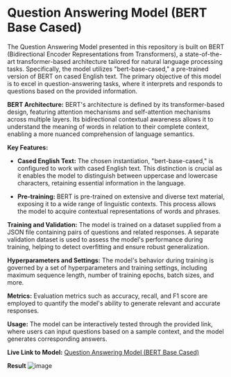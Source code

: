 # Question Answering Model (BERT Base Cased)
The Question Answering Model presented in this repository is built on BERT (Bidirectional Encoder Representations from Transformers), a state-of-the-art transformer-based architecture tailored for natural language processing tasks. Specifically, the model utilizes "bert-base-cased," a pre-trained version of BERT on cased English text. The primary objective of this model is to excel in question-answering tasks, where it interprets and responds to questions based on the provided information.

**BERT Architecture:**
BERT's architecture is defined by its transformer-based design, featuring attention mechanisms and self-attention mechanisms across multiple layers. Its bidirectional contextual awareness allows it to understand the meaning of words in relation to their complete context, enabling a more nuanced comprehension of language semantics.

**Key Features:**
- **Cased English Text:**
  The chosen instantiation, "bert-base-cased," is configured to work with cased English text. This distinction is crucial as it enables the model to distinguish between uppercase and lowercase characters, retaining essential information in the language.

- **Pre-training:**
  BERT is pre-trained on extensive and diverse text material, exposing it to a wide range of linguistic contexts. This process allows the model to acquire contextual representations of words and phrases.

**Training and Validation:**
The model is trained on a dataset supplied from a JSON file containing pairs of questions and related responses. A separate validation dataset is used to assess the model's performance during training, helping to detect overfitting and ensure robust generalization.

**Hyperparameters and Settings:**
The model's behavior during training is governed by a set of hyperparameters and training settings, including maximum sequence length, number of training epochs, batch sizes, and more.

**Metrics:**
Evaluation metrics such as accuracy, recall, and F1 score are employed to quantify the model's ability to generate relevant and accurate responses.

**Usage:**
The model can be interactively tested through the provided link, where users can input questions based on a sample context, and the model generates corresponding answers.

**Live Link to Model:**
[Question Answering Model (BERT Base Cased)](https://amiruzzaman-bert-base-cased.hf.space/#question-answering-model-bert-base-cased)

**Result**
![image](https://github.com/amiruzzaman1/Bert-Base-Cased/assets/68743925/96b92bce-d68c-4a86-af0c-3f52f8e3ff40)
